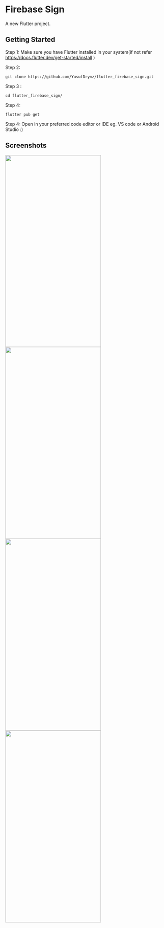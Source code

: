  # Firebase Sign

A new Flutter project.

## Getting Started

Step 1: Make sure you have Flutter installed in your system(if not refer https://docs.flutter.dev/get-started/install )

Step 2: 
```
git clone https://github.com/YusufDrymz/flutter_firebase_sign.git
```
Step 3 : 

```
cd flutter_firebase_sign/
```
Step 4: 
```
flutter pub get
```

Step 4: Open in your preferred code editor or IDE eg. VS code or Android Studio :)

## Screenshots
<img src="https://i.ibb.co/2yKY04b/1.jpg" width="300" height="600">
<img src="https://i.ibb.co/fCK6Mc8/2.jpg" width="300" height="600">
<img src="https://i.ibb.co/Q6dyz76/3.jpg" width="300" height="600">
<img src="https://i.ibb.co/GT5CGB5/4.jpg" width="300" height="600">




